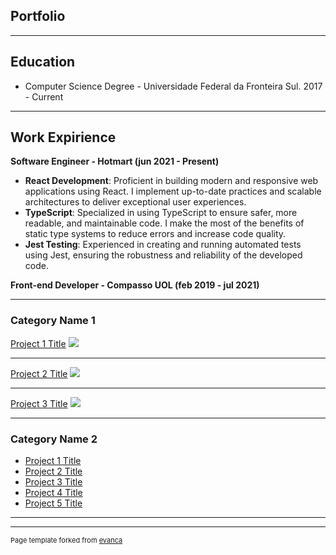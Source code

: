 ## Portfolio

---
## Education

<ul>
  <li>Computer Science Degree - Universidade Federal da Fronteira Sul. 2017 - Current</li>
</ul>

---
## Work Expirience

<b>Software Engineer - Hotmart (jun 2021 - Present)</b>

<ul>
<li><b>React Development</b>: Proficient in building modern and responsive web applications using React. I implement up-to-date practices and scalable architectures to deliver exceptional user experiences.</li>

<li><b>TypeScript</b>: Specialized in using TypeScript to ensure safer, more readable, and maintainable code. I make the most of the benefits of static type systems to reduce errors and increase code quality.</li>

<li><b>Jest Testing</b>: Experienced in creating and running automated tests using Jest, ensuring the robustness and reliability of the developed code.</li>
</ul>


<b>Front-end Developer - Compasso UOL (feb 2019 - jul 2021)</b>


---
### Category Name 1 

[Project 1 Title](/sample_page)
<img src="images/dummy_thumbnail.jpg?raw=true"/>

---
[Project 2 Title](/pdf/sample_presentation.pdf)
<img src="images/dummy_thumbnail.jpg?raw=true"/>

---
[Project 3 Title](http://example.com/)
<img src="images/dummy_thumbnail.jpg?raw=true"/>

---

### Category Name 2

- [Project 1 Title](http://example.com/)
- [Project 2 Title](http://example.com/)
- [Project 3 Title](http://example.com/)
- [Project 4 Title](http://example.com/)
- [Project 5 Title](http://example.com/)

---




---
<p style="font-size:11px">Page template forked from <a href="https://github.com/evanca/quick-portfolio">evanca</a></p>
<!-- Remove above link if you don't want to attibute -->
